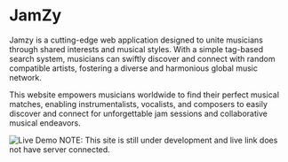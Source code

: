 # JamZy

Jamzy is a cutting-edge web application designed to unite musicians through shared interests and musical styles. With a simple tag-based search system, musicians can swiftly discover and connect with random compatible artists, fostering a diverse and harmonious global music network.

This website empowers musicians worldwide to find their perfect musical matches, enabling instrumentalists, vocalists, and composers to easily discover and connect for unforgettable jam sessions and collaborative musical endeavors.

![Live Demo](https://jamzy.vercel.app/)
NOTE: This site is still under development and live link does not have server connected.
